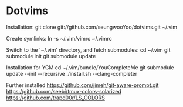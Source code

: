 # Dotvims

Installation: git clone git://github.com/seungwooYoo/dotvims.git ~/.vim

Create symlinks: ln -s ~/.vim/vimrc ~/.vimrc

Switch to the '~/.vim' directory, and fetch submodules: cd ~/.vim git submodule init git submodule update

Installation for YCM cd ~/.vim/bundle/YouCompleteMe git submodule update --init --recursive ./install.sh --clang-completer

Further installed https://github.com/jimeh/git-aware-prompt.git https://github.com/seebi/tmux-colors-solarized https://github.com/trapd00r/LS_COLORS
